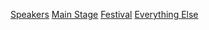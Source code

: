 [Speakers](#speakers)
[Main Stage](#main-stage)
[Festival](#festival)
[Everything Else](#everything-else)
